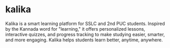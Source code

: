 # kalika
Kalika is a smart learning platform for SSLC and 2nd PUC students. Inspired by the Kannada word for "learning," it offers personalized lessons, interactive quizzes, and progress tracking to make studying easier, smarter, and more engaging. Kalika helps students learn better, anytime, anywhere.
